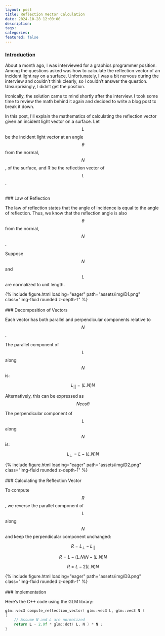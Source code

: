```yaml
---
layout: post
title: Reflection Vector Calculation
date: 2024-10-28 12:00:00
description:
tags:
categories:
featured: false
---
```



### Introduction <br>

About a month ago, I was interviewed for a graphics programmer position. Among the questions asked was how to calculate the reflection vector of an incident light ray on a surface. Unfortunately, I was a bit nervous during the interview and couldn’t think clearly, so I couldn’t answer the question. Unsurprisingly, I didn’t get the position.

Ironically, the solution came to mind shortly after the interview. I took some time to review the math behind it again and decided to write a blog post to break it down.

In this post, I'll explain the mathematics of calculating the reflection vector given an incident light vector on a surface. Let $$L$$ be the incident light vector at an angle $$\theta$$ from the normal, $$N$$, of the surface, and R be the reflection vector of $$L$$. 

<br>
### Law of Reflection <br>

The law of reflection states that the angle of incidence is equal to the angle of reflection. Thus, we know that the reflection angle is also $$\theta$$ from the normal, $$N$$. 

Suppose $$N$$ and $$L$$ are normalized to unit length.

<div class="row mt-3">
    <div class="col-sm mt-3 mt-md-0">
        {% include figure.html loading="eager" path="assets/img/D1.png" class="img-fluid rounded z-depth-1" %}
    </div>
</div>

<br>
### Decomposition of Vectors <br>

Each vector has both parallel and perpendicular components relative to $$N$$. 

The parallel component of $$L$$ along $$N$$ is: 

$$
L_{||} = (L.N)N
$$

Alternatively, this can be expressed as $$N cos \theta$$

The perpendicular component of $$L$$ along $$N$$ is: 

$$
L_⊥ = L - (L.N)N
$$

<div class="row mt-3">
    <div class="col-sm mt-3 mt-md-0">
        {% include figure.html loading="eager" path="assets/img/D2.png" class="img-fluid rounded z-depth-1" %}
    </div>
</div>

<br>
### Calculating the Reflection Vector <br>

To compute $$R$$, we reverse the parallel component of $$L$$ along $$N$$ and keep the perpendicular component unchanged:

$$
R = L_⊥ - L_{||} 
$$

$$
R = L - (L.N)N - (L.N)N 
$$

$$
R = L - 2 (L.N)N
$$

<div class="row mt-3">
    <div class="col-sm mt-3 mt-md-0">
        {% include figure.html loading="eager" path="assets/img/D3.png" class="img-fluid rounded z-depth-1" %}
    </div>
</div>

<br>
### Implementation <br>

Here’s the C++ code using the GLM library:

```c++
glm::vec3 compute_reflection_vector( glm::vec3 L, glm::vec3 N )
{
    // Assume N and L are normalized
    return L - 2.0f * glm::dot( L, N ) * N ;
}
```
